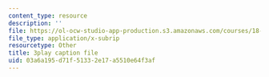 ```yaml
---
content_type: resource
description: ''
file: https://ol-ocw-studio-app-production.s3.amazonaws.com/courses/18-02-multivariable-calculus-fall-2007/03a6a195d71f51332e17a5510e64f3af_BChhAS1sFvA.srt
file_type: application/x-subrip
resourcetype: Other
title: 3play caption file
uid: 03a6a195-d71f-5133-2e17-a5510e64f3af
---
```

